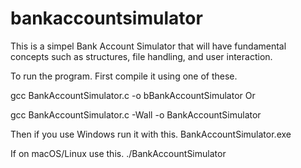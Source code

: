 # bankaccountsimulator

This is a simpel Bank Account Simulator that will have fundamental concepts such as structures, file handling, and user interaction.

To run the program.
First compile it using one of these.

gcc BankAccountSimulator.c -o bBankAccountSimulator
Or

gcc BankAccountSimulator.c -Wall -o BankAccountSimulator

Then if you use Windows run it with this.
BankAccountSimulator.exe

If on macOS/Linux use this.
./BankAccountSimulator

